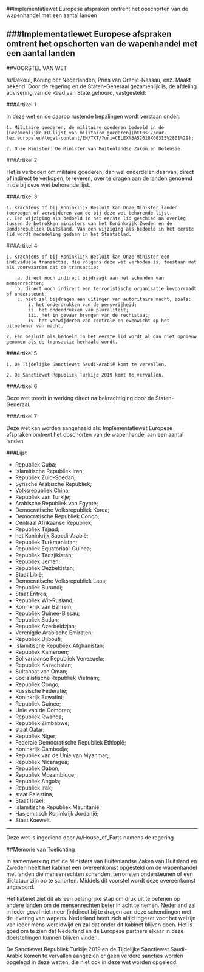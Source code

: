 ##Implementatiewet Europese afspraken omtrent het opschorten van de wapenhandel met een aantal landen 
 
###Implementatiewet Europese afspraken omtrent het opschorten van de wapenhandel met een aantal landen
---
##VOORSTEL VAN WET

/u/Dekoul, Koning der Nederlanden, Prins van Oranje-Nassau, enz. Maakt bekend: Door de regering en de Staten-Generaal gezamenlijk is, de afdeling advisering van de Raad van State gehoord, vastgesteld:

###Artikel 1

In deze wet en de daarop rustende bepalingen wordt verstaan onder:

	1. Militaire goederen: de militaire goederen bedoeld in de [Gezamenlijke EU-lijst van militaire goederen](https://eur-lex.europa.eu/legal-content/EN/TXT/?uri=CELEX%3A52018XG0315%2801%29);
	
	2. Onze Minister: De Minister van Buitenlandse Zaken en Defensie.

###Artikel 2

Het is verboden om militaire goederen, dan wel onderdelen daarvan, direct of indirect te verkopen, te leveren, over te dragen aan de landen genoemd in de bij deze wet behorende lijst.

###Artikel 3

	1. Krachtens of bij Koninklijk Besluit kan Onze Minister landen toevoegen of verwijderen van de bij deze wet behorende lijst.
	2. Een wijziging als bedoeld in het eerste lid geschied na overleg tussen de betrokken ministers van het Koninkrijk Zweden en de Bondsrepubliek Duitsland. Van een wijziging als bedoeld in het eerste lid wordt mededeling gedaan in het Staatsblad.

###Artikel 4

	1. Krachtens of bij Koninklijk Besluit kan Onze Minister een individuele transactie, die volgens deze wet verboden is, toestaan met als voorwaarden dat de transactie:
	
		a. direct noch indirect bijdraagt aan het schenden van mensenrechten;
		b. direct noch indirect een terroristische organisatie bevoorraadt of ondersteunt;
		c. niet zal bijdragen aan uitingen van autoritaire macht, zoals:
			i. het onderdrukken van de persvrijheid;
			ii. het onderdrukken van pluraliteit;
			iii. het in gevaar brengen van de rechtstaat;
			iv. het verwijderen van controle en evenwicht op het uitoefenen van macht.
		
	2. Een besluit als bedoeld in het eerste lid wordt al dan niet opnieuw genomen als de transactie herhaald wordt.

###Artikel 5

	1. De Tijdelijke Sanctiewet Saudi-Arabië komt te vervallen.
	
	2. De Sanctiewet Republiek Turkije 2019 komt te vervallen.

###Artikel 6

Deze wet treedt in werking direct na bekrachtiging door de Staten-Generaal.

###Artikel 7

Deze wet kan worden aangehaald als: Implementatiewet Europese afspraken omtrent het opschorten van de wapenhandel aan een aantal landen

###Lijst

- Republiek Cuba;
- Islamitische Republiek Iran;
- Republiek Zuid-Soedan;
- Syrische Arabische Republiek;
- Volksrepubliek China;
- Republiek van Turkije;
- Arabische Republiek van Egypte;
- Democratische Volksrepubliek Korea;
- Democratische Republiek Congo;
- Centraal Afrikaanse Republiek;
- Republiek Tsjaad;
- het Koninkrijk Saoedi-Arabië;
- Republiek Turkmenistan;
- Republiek Equatoriaal-Guinea;
- Republiek Tadzjikistan;
- Republiek Jemen;
- Republiek Oezbekistan;
- Staat Libië;
- Democratische Volksrepubliek Laos;
- Republiek Burundi;
- Staat Eritrea;
- Republiek Wit-Rusland;
- Koninkrijk van Bahrein;
- Republiek Guinee-Bissau;
- Republiek Sudan;
- Republiek Azerbeidzjan;
- Verenigde Arabische Emiraten;
- Republiek Djibouti;
- Islamitische Republiek Afghanistan;
- Republiek Kameroen;
- Bolivariaanse Republiek Venezuela;
- Republiek Kazachstan;
- Sultanaat van Oman;
- Socialistische Republiek Vietnam;
- Republiek Congo;
- Russische Federatie;
- Koninkrijk Eswatini;
- Republiek Guinee;
- Unie van de Comoren;
- Republiek Rwanda;
- Republiek Zimbabwe;
- staat Qatar;
- Republiek Niger;
- Federale Democratische Republiek Ethiopië;
- Koninkrijk Cambodja;
- Republiek van de Unie van Myanmar;
- Republiek Nicaragua;
- Republiek Gabon;
- Republiek Mozambique;
- Republiek Angola;
- Republiek Irak;
- staat Palestina;
- Staat Israël;
- Islamitische Republiek Mauritanië;
- Hasjemitisch Koninkrijk Jordanië;
- Staat Koeweit.

---
Deze wet is ingediend door /u/House_of_Farts namens de regering

##Memorie van Toelichting

In samenwerking met de Ministers van Buitenlandse Zaken van Duitsland en Zweden heeft het kabinet een overeenkomst opgesteld om de wapenhandel met landen die mensenrechten schenden, terroristen ondersteunen of een dictatuur zijn op te schorten. Middels dit voorstel wordt deze overeenkomst uitgevoerd.

Het kabinet ziet dit als een belangrijke stap om druk uit te oefenen op andere landen om de mensenrechten beter in acht te nemen. Nederland zal in ieder geval niet meer (in)direct bij te dragen aan deze schendingen met de levering van wapens. Nederland heeft zich altijd ingezet voor het welzijn van ieder mens wereldwijd en zal dat onder dit kabinet blijven doen. Het is goed om te zien dat Nederland en de Europese partners elkaar in deze doelstellingen kunnen blijven vinden.

De Sanctiewet Republiek Turkije 2019 en de Tijdelijke Sanctiewet Saudi-Arabië komen te vervallen aangezien er geen verdere sancties worden opgelegd in deze wetten, die niet ook in deze wet worden opgelegd.
